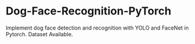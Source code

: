 # Dog-Face-Recognition-PyTorch
Implement dog face detection and recognition with YOLO and FaceNet in Pytorch. Dataset Available.
